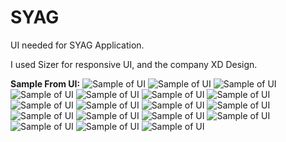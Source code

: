 # SYAG

UI needed for SYAG Application.

I used Sizer for responsive UI, and the company XD Design.

**Sample From UI:**
![Sample of UI](https://firebasestorage.googleapis.com/v0/b/fluttertrail.appspot.com/o/git_syaq%2F1.png?alt=media&token=d38bcbde-8334-4586-abee-53797849911f)
![Sample of UI](https://firebasestorage.googleapis.com/v0/b/fluttertrail.appspot.com/o/git_syaq%2F10.png?alt=media&token=40422ba2-ce3d-4211-b434-c433a797292b)
![Sample of UI](https://firebasestorage.googleapis.com/v0/b/fluttertrail.appspot.com/o/git_syaq%2F11.png?alt=media&token=a2034aa3-f765-4161-8b89-96f088809a4b)
![Sample of UI](https://firebasestorage.googleapis.com/v0/b/fluttertrail.appspot.com/o/git_syaq%2F12.png?alt=media&token=cd82f997-0db7-4da3-8de3-d8074f92277f)
![Sample of UI](https://firebasestorage.googleapis.com/v0/b/fluttertrail.appspot.com/o/git_syaq%2F13.png?alt=media&token=557dd127-3307-4623-9de1-dc5292b606d2)
![Sample of UI](https://firebasestorage.googleapis.com/v0/b/fluttertrail.appspot.com/o/git_syaq%2F14.png?alt=media&token=e0db104a-be0a-4e83-bccc-1b081628edaa)
![Sample of UI](https://firebasestorage.googleapis.com/v0/b/fluttertrail.appspot.com/o/git_syaq%2F15.png?alt=media&token=d2c88de2-7ecc-4452-ba24-3d2db3df97d2)
![Sample of UI](https://firebasestorage.googleapis.com/v0/b/fluttertrail.appspot.com/o/git_syaq%2F16.png?alt=media&token=989355c6-3bcf-4c21-a92f-2c4b09bb1b63)
![Sample of UI](https://firebasestorage.googleapis.com/v0/b/fluttertrail.appspot.com/o/git_syaq%2F17.png?alt=media&token=0badab11-67a8-4e9a-8495-e8bd7414820a)
![Sample of UI](https://firebasestorage.googleapis.com/v0/b/fluttertrail.appspot.com/o/git_syaq%2F4.png?alt=media&token=a85ed74f-819b-4244-bb6d-2bb9109e5a3e)
![Sample of UI](https://firebasestorage.googleapis.com/v0/b/fluttertrail.appspot.com/o/git_syaq%2F5.png?alt=media&token=3c9cf876-bef6-4cfe-b7d2-db95ea5d6c5a)
![Sample of UI](https://firebasestorage.googleapis.com/v0/b/fluttertrail.appspot.com/o/git_syaq%2F6.png?alt=media&token=e99ef636-b360-426e-92d2-a7f286f49d95)
![Sample of UI](https://firebasestorage.googleapis.com/v0/b/fluttertrail.appspot.com/o/git_syaq%2F7.png?alt=media&token=5cac4974-39a5-4698-94f9-b54f1d6b3bd6)
![Sample of UI](https://firebasestorage.googleapis.com/v0/b/fluttertrail.appspot.com/o/git_syaq%2F8.png?alt=media&token=57dbac32-eb83-4342-add0-ff3e7094135b)
![Sample of UI](https://firebasestorage.googleapis.com/v0/b/fluttertrail.appspot.com/o/git_syaq%2F9.png?alt=media&token=d2f114bb-bc71-4fdb-9e72-8a0ebf76f60e)
![Sample of UI](https://firebasestorage.googleapis.com/v0/b/fluttertrail.appspot.com/o/git_syaq%2FScreenshot_2022-03-01-17-44-15.png?alt=media&token=376cf9f4-68a3-4da3-b0c6-78e6158e2a3c)
![Sample of UI](https://firebasestorage.googleapis.com/v0/b/fluttertrail.appspot.com/o/git_syaq%2FScreenshot_2022-03-01-17-44-46.png?alt=media&token=ddea6b44-08e0-4f86-80d4-ec1278d6c365)
![Sample of UI](https://firebasestorage.googleapis.com/v0/b/fluttertrail.appspot.com/o/git_syaq%2FScreenshot_2022-03-01-17-45-14.png?alt=media&token=551acf1e-ec4a-4c9c-acc3-43eeb3a61f54)

